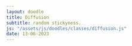 ```yaml
---
layout: doodle
title: Diffusion
subtitle: random stickyness.
js: "/assets/js/doodles/classes/diffusion.js"
date: 13-06-2023
---
```


<div id="specific-doodle-container"></div>
